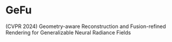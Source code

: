 # GeFu
(CVPR 2024) Geometry-aware Reconstruction and Fusion-refined Rendering for Generalizable Neural Radiance Fields
